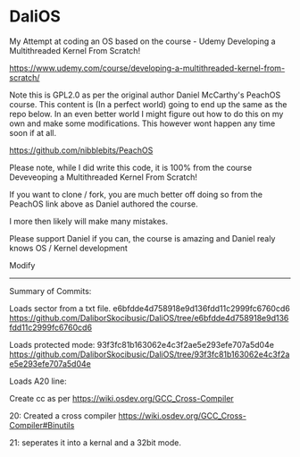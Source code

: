 # DaliOS
My Attempt at coding an OS based on the course - Udemy Developing a Multithreaded Kernel From Scratch!

https://www.udemy.com/course/developing-a-multithreaded-kernel-from-scratch/


Note this is GPL2.0 as per the original author Daniel McCarthy's PeachOS course. This content is (In a perfect world) going to end up the same as the repo below. 
In an even better world I might figure out how to do this on my own and make some modifications. This however wont happen any time soon if at all. 

https://github.com/nibblebits/PeachOS

Please note, while I did write this code, it is 100% from the course Deveveoping a Multithreaded Kernel From Scratch!

If you want to clone / fork, you are much better off doing so from the PeachOS link above as Daniel authored the course.

I more then likely will make many mistakes.

Please support Daniel if you can, the course is amazing and Daniel realy knows OS / Kernel development

Modify

-------
Summary of Commits: 

Loads sector from a txt file. e6bfdde4d758918e9d136fdd11c2999fc6760cd6
https://github.com/DaliborSkocibusic/DaliOS/tree/e6bfdde4d758918e9d136fdd11c2999fc6760cd6

Loads protected mode: 93f3fc81b163062e4c3f2ae5e293efe707a5d04e
https://github.com/DaliborSkocibusic/DaliOS/tree/93f3fc81b163062e4c3f2ae5e293efe707a5d04e

Loads A20 line: 

Create cc as per https://wiki.osdev.org/GCC_Cross-Compiler

20: Created a cross compiler
https://wiki.osdev.org/GCC_Cross-Compiler#Binutils

21: seperates it into a kernal and a 32bit mode. 